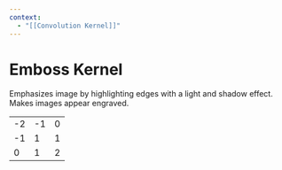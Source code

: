 ```yaml
---
context:
  - "[[Convolution Kernel]]"
---
```


# Emboss Kernel

Emphasizes image by highlighting edges with a light and shadow effect. Makes images appear engraved.

|     |     |     |
| --- | --- | --- |
| -2  | -1  | 0   |
| -1  | 1   | 1   |
| 0   | 1   | 2   |
